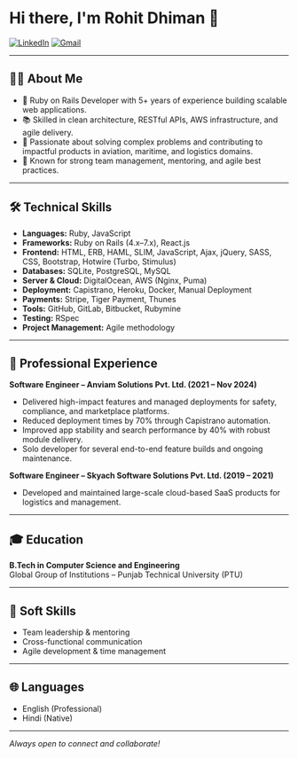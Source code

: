 # Hi there, I'm Rohit Dhiman 👋

[![LinkedIn](https://img.shields.io/badge/LinkedIn-blue?style=flat-square&logo=linkedin&logoColor=white&link=https://www.linkedin.com/in/rohit-dhiman-226a7b208)](https://www.linkedin.com/in/rohit-dhiman-226a7b208)
[![Gmail](https://img.shields.io/badge/Gmail-dhiman1675@gmail.com-red?style=flat-square&logo=gmail&logoColor=white)](mailto:dhiman1675@gmail.com)

---

## 👨‍💻 About Me

- 💼 Ruby on Rails Developer with 5+ years of experience building scalable web applications.
- 📚 Skilled in clean architecture, RESTful APIs, AWS infrastructure, and agile delivery.
- 🚀 Passionate about solving complex problems and contributing to impactful products in aviation, maritime, and logistics domains.
- 🤝 Known for strong team management, mentoring, and agile best practices.

---

## 🛠️ Technical Skills

- **Languages:** Ruby, JavaScript  
- **Frameworks:** Ruby on Rails (4.x–7.x), React.js  
- **Frontend:** HTML, ERB, HAML, SLIM, JavaScript, Ajax, jQuery, SASS, CSS, Bootstrap, Hotwire (Turbo, Stimulus)  
- **Databases:** SQLite, PostgreSQL, MySQL  
- **Server & Cloud:** DigitalOcean, AWS (Nginx, Puma)  
- **Deployment:** Capistrano, Heroku, Docker, Manual Deployment  
- **Payments:** Stripe, Tiger Payment, Thunes  
- **Tools:** GitHub, GitLab, Bitbucket, Rubymine  
- **Testing:** RSpec  
- **Project Management:** Agile methodology

---

## 👔 Professional Experience

**Software Engineer – Anviam Solutions Pvt. Ltd. (2021 – Nov 2024)**  
- Delivered high-impact features and managed deployments for safety, compliance, and marketplace platforms.
- Reduced deployment times by 70% through Capistrano automation.
- Improved app stability and search performance by 40% with robust module delivery.
- Solo developer for several end-to-end feature builds and ongoing maintenance.

**Software Engineer – Skyach Software Solutions Pvt. Ltd. (2019 – 2021)**  
- Developed and maintained large-scale cloud-based SaaS products for logistics and management.

---

## 🎓 Education

**B.Tech in Computer Science and Engineering**  
Global Group of Institutions – Punjab Technical University (PTU)

---

## 🌱 Soft Skills

- Team leadership & mentoring
- Cross-functional communication
- Agile development & time management

---

## 🌐 Languages

- English (Professional)
- Hindi (Native)

---

_Always open to connect and collaborate!_
